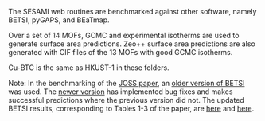 The SESAMI web routines are benchmarked against other software, namely BETSI, pyGAPS, and BEaTmap.

Over a set of 14 MOFs, GCMC and experimental isotherms are used to generate surface area predictions.
Zeo++ surface area predictions are also generated with CIF files of the 13 MOFs with good GCMC isotherms.

Cu-BTC is the same as HKUST-1 in these folders.

Note: In the benchmarking of the [JOSS paper](https://joss.theoj.org/papers/10.21105/joss.05429), an [older version of BETSI](https://github.com/nakulrampal/betsi-gui/tree/89b3ec7a216084d4bb6e2963918c781f32810190) was used. The [newer version](https://github.com/nakulrampal/betsi-gui/tree/e68e3def588ef46116ce32677cdf51401f261701) has implemented bug fixes and makes successful predictions where the previous version did not. The updated BETSI results, corresponding to Tables 1-3 of the paper, are [here](/paper/benchmarking/new_BETSI_benchmark.xlsx) and [here](/paper/benchmarking/new_BETSI_updated_tables.pdf).
